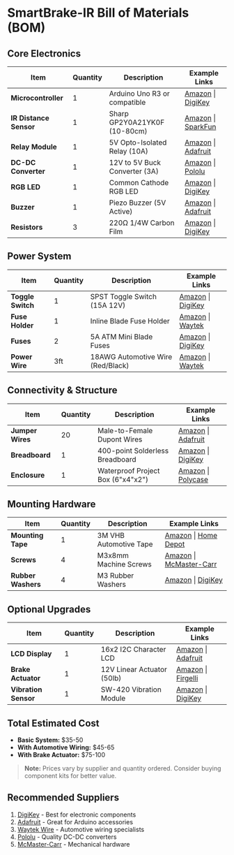 # SmartBrake-IR Bill of Materials (BOM)

## Core Electronics
| Item | Quantity | Description | Example Links |
|------|----------|-------------|--------------|
| **Microcontroller** | 1 | Arduino Uno R3 or compatible | [Amazon](https://www.amazon.com/Arduino-A000066-ARDUINO-UNO-R3/dp/B008GRTSV6) \| [DigiKey](https://www.digikey.com/en/products/detail/arduino/A000066/2784004) |
| **IR Distance Sensor** | 1 | Sharp GP2Y0A21YK0F (10-80cm) | [Amazon](https://www.amazon.com/Diymall-GP2Y0A21YK0F-Distance-Measuring-Sensor/dp/B00CWRHZOE) \| [SparkFun](https://www.sparkfun.com/products/242) |
| **Relay Module** | 1 | 5V Opto-Isolated Relay (10A) | [Amazon](https://www.amazon.com/SainSmart-2-Channel-Relay-Module-Arduino/dp/B0057OC5O8) \| [Adafruit](https://www.adafruit.com/product/2895) |
| **DC-DC Converter** | 1 | 12V to 5V Buck Converter (3A) | [Amazon](https://www.amazon.com/DROK-Converter-Regulator-Transformer-Voltmeter/dp/B01GJZF31W) \| [Pololu](https://www.pololu.com/product/2850) |
| **RGB LED** | 1 | Common Cathode RGB LED | [Amazon](https://www.amazon.com/WMYCONGCONG-Raspberry-Arduino-Common-Cathode/dp/B07P9G67YH) \| [DigiKey](https://www.digikey.com/en/products/detail/kingbright/WP154A4SUREQBFZGC/3082070) |
| **Buzzer** | 1 | Piezo Buzzer (5V Active) | [Amazon](https://www.amazon.com/EDGELEC-Piezo-Buzzer-85-115dB-Internal/dp/B07V1YHVR8) \| [Adafruit](https://www.adafruit.com/product/1536) |
| **Resistors** | 3 | 220Ω 1/4W Carbon Film | [Amazon](https://www.amazon.com/EDGELEC-Resistor-Tolerance-Multiple-Resistance/dp/B07QH3R7C7) \| [DigiKey](https://www.digikey.com/en/products/detail/stackpole-electronics-inc/CF14JT220R/1741901) |

## Power System
| Item | Quantity | Description | Example Links |
|------|----------|-------------|--------------|
| **Toggle Switch** | 1 | SPST Toggle Switch (15A 12V) | [Amazon](https://www.amazon.com/BIHRECT-Waterproof-Toggle-Switch-Boat/dp/B09B9Q1V8G) \| [DigiKey](https://www.digikey.com/en/products/detail/nkk-switches/M2012SS1W01/37611) |
| **Fuse Holder** | 1 | Inline Blade Fuse Holder | [Amazon](https://www.amazon.com/AMTAP-ATM-Mini-Blade-Holder/dp/B08PDH9VWQ) \| [Waytek](https://www.waytekwire.com/products/1425/Fuse-Holders-In-Line/) |
| **Fuses** | 2 | 5A ATM Mini Blade Fuses | [Amazon](https://www.amazon.com/ATM-Mini-Blade-Fuses-Assortment/dp/B08BFRTQ7G) \| [DigiKey](https://www.digikey.com/en/products/detail/littelfuse-inc/0297005-WXNV/2259074) |
| **Power Wire** | 3ft | 18AWG Automotive Wire (Red/Black) | [Amazon](https://www.amazon.com/BNTECHGO-Automotive-Battery-Primary-Generator/dp/B01M7YQF78) \| [Waytek](https://www.waytekwire.com/products/1463/Automotive-Primary-Wire/) |

## Connectivity & Structure
| Item | Quantity | Description | Example Links |
|------|----------|-------------|--------------|
| **Jumper Wires** | 20 | Male-to-Female Dupont Wires | [Amazon](https://www.amazon.com/EDGELEC-Breadboard-Optional-Assorted-Multicolored/dp/B07GD2BWPY) \| [Adafruit](https://www.adafruit.com/product/1950) |
| **Breadboard** | 1 | 400-point Solderless Breadboard | [Amazon](https://www.amazon.com/Breadboards-Solderless-Breadboard-Distribution-Connecting/dp/B07DL13RZH) \| [DigiKey](https://www.digikey.com/en/products/detail/twin-industries/400-1/735689) |
| **Enclosure** | 1 | Waterproof Project Box (6"x4"x2") | [Amazon](https://www.amazon.com/BUD-Industries-NBF-32016-Enclosure-Transparent/dp/B00K5G6KHY) \| [Polycase](https://www.polycase.com/sk-16) |

## Mounting Hardware
| Item | Quantity | Description | Example Links |
|------|----------|-------------|--------------|
| **Mounting Tape** | 1 | 3M VHB Automotive Tape | [Amazon](https://www.amazon.com/3M-Scotch-Mount-Outdoor-Performance/dp/B07S5KBC5K) \| [Home Depot](https://www.homedepot.com/p/3M-Scotch-1-in-x-15-ft-Outdoor-Mounting-Tape-414-DC/100076556) |
| **Screws** | 4 | M3x8mm Machine Screws | [Amazon](https://www.amazon.com/uxcell-M3x8mm-Phillips-Machine-Screws/dp/B07T6GPP5K) \| [McMaster-Carr](https://www.mcmaster.com/92095A108/) |
| **Rubber Washers** | 4 | M3 Rubber Washers | [Amazon](https://www.amazon.com/uxcell-M3x7mmx1-5mm-Rubber-Washers/dp/B07D8QN5X5) \| [DigiKey](https://www.digikey.com/en/products/detail/essentra-components/SSR-3-0/13171128) |

## Optional Upgrades
| Item | Quantity | Description | Example Links |
|------|----------|-------------|--------------|
| **LCD Display** | 1 | 16x2 I2C Character LCD | [Amazon](https://www.amazon.com/HiLetgo-Serial-Module-Display-Arduino/dp/B01DKISM5K) \| [Adafruit](https://www.adafruit.com/product/181) |
| **Brake Actuator** | 1 | 12V Linear Actuator (50lb) | [Amazon](https://www.amazon.com/TIUWUN-Adjustable-Stroke-Electric-Actuator/dp/B0C9JYSDM4) \| [Firgelli](https://www.firgelliauto.com/products/fa-150-12-6) |
| **Vibration Sensor** | 1 | SW-420 Vibration Module | [Amazon](https://www.amazon.com/HiLetgo-SW-420-Vibration-Sensor-Module/dp/B012ZZ7LXA) \| [DigiKey](https://www.digikey.com/en/products/detail/dfrobot/SEN0216/7599521) |

## Total Estimated Cost
- **Basic System:** $35-50
- **With Automotive Wiring:** $45-65
- **With Brake Actuator:** $75-100

> **Note:** Prices vary by supplier and quantity ordered. Consider buying component kits for better value.

## Recommended Suppliers
1. [DigiKey](https://www.digikey.com/) - Best for electronic components
2. [Adafruit](https://www.adafruit.com/) - Great for Arduino accessories
3. [Waytek Wire](https://www.waytekwire.com/) - Automotive wiring specialists
4. [Pololu](https://www.pololu.com/) - Quality DC-DC converters
5. [McMaster-Carr](https://www.mcmaster.com/) - Mechanical hardware
